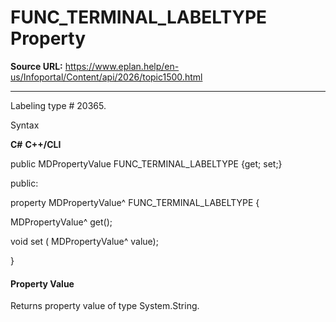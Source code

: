 # FUNC_TERMINAL_LABELTYPE Property

**Source URL:** https://www.eplan.help/en-us/Infoportal/Content/api/2026/topic1500.html

---

Labeling type # 20365.

Syntax

**C#**
**C++/CLI**


public MDPropertyValue FUNC_TERMINAL_LABELTYPE {get; set;}

public:

property MDPropertyValue^ FUNC_TERMINAL_LABELTYPE {

   MDPropertyValue^ get();

   void set (    MDPropertyValue^ value);

}


#### Property Value

Returns property value of type System.String.
